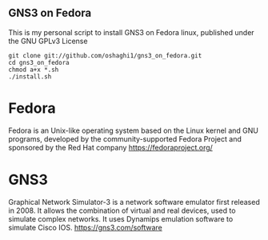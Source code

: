 ## GNS3 on Fedora

This is my personal script to install GNS3 on Fedora linux, published under the GNU GPLv3 License

```
git clone git://github.com/oshaghi1/gns3_on_fedora.git
cd gns3_on_fedora
chmod a+x *.sh
./install.sh
```


# Fedora
Fedora is an Unix-like operating system based on the Linux kernel and GNU programs, developed by the community-supported Fedora Project and sponsored by the Red Hat company https://fedoraproject.org/

# GNS3
Graphical Network Simulator-3 is a network software emulator first released in 2008. It allows the combination of virtual and real devices, used to simulate complex networks. It uses Dynamips emulation software to simulate Cisco IOS. https://gns3.com/software

